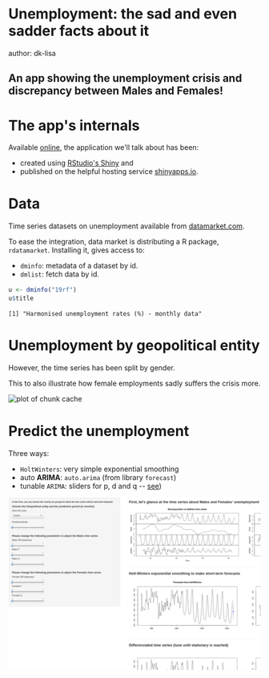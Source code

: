 Unemployment: the sad and even sadder facts about it
========================================================
author: dk-lisa


## An app showing the unemployment crisis and discrepancy between Males and Females!

The app's internals
========================================================
Available [online](https://noootsab.shinyapps.io/devdataprod-noootsab/), the application we'll talk about has
been:
 * created using [RStudio's Shiny](http://shiny.rstudio.com/) and 
 * published on the helpful hosting service [shinyapps.io](http://www.shinyapps.io).



Data
========================================================
Time series datasets on unemployment available from [datamarket.com](http://datamarket.com).


To ease the integration, data market is distributing a R package, `rdatamarket`. Installing it, gives access to:
 * `dminfo`: metadata of a dataset by id.
 * `dmlist`: fetch data by id.

```r
u <- dminfo("19rf")
u$title
```

```
[1] "Harmonised unemployment rates (%) - monthly data"
```


Unemployment by geopolitical entity
========================================================
However, the time series has been split by gender. 

This to also illustrate how female employments sadly suffers the crisis more.

![plot of chunk cache](slides-figure/cache-1.png) 

Predict the unemployment
========================================================
Three ways:
 * `HoltWinters`: very simple exponential smoothing
 * auto __ARIMA__: `auto.arima` (from library `forecast`)
 * tunable `ARIMA`: sliders for p, d and q -- [see](http://en.wikipedia.org/wiki/Autoregressive_integrated_moving_average))

![UI](ui.png)

